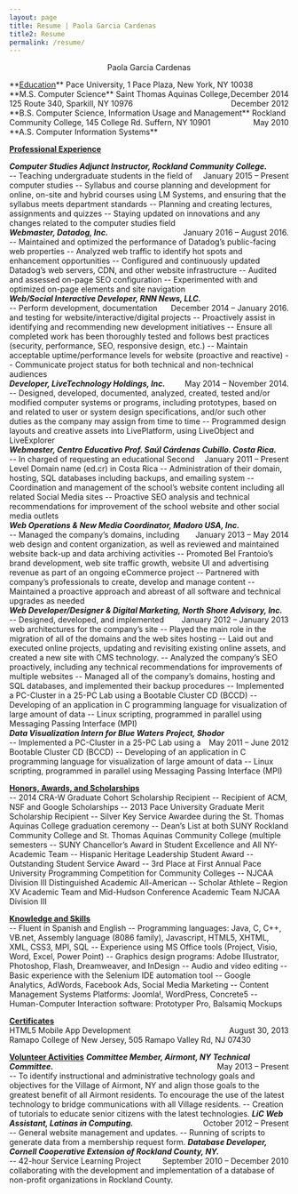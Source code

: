 ```yaml
---
layout: page
title: Resume | Paola Garcia Cardenas
title2: Resume
permalink: /resume/
---
```


<p style="text-align: center;">Paola Garcia Cardenas</p>
**<u>Education</u>**
Pace University, 1 Pace Plaza, New York, NY 10038 
<span style="float: right;">December 2014</span><br>
**M.S. Computer Science**
Saint Thomas Aquinas College, 125 Route 340, Sparkill, NY 10976 
<span style="float: right;">December 2012</span><br>
**B.S. Computer Science, Information Usage and Management**
Rockland Community College, 145 College Rd. Suffern, NY 10901 
<span style="float: right;">May 2010</span><br>
**A.S. Computer Information Systems**

**<u>Professional Experience</u>**<br>

_**Computer Studies Adjunct Instructor, Rockland Community College.**_
<span style="float: right;">January 2015 – Present</span><br>
-- Teaching undergraduate students in the field of computer studies
-- Syllabus and course planning and development for online, on-site and hybrid courses using LM Systems, and ensuring that the syllabus meets department standards
-- Planning and creating lectures, assignments and quizzes
-- Staying updated on innovations and any changes related to the computer studies field<br>
_**Webmaster, Datadog, Inc.**_
<span style="float: right;">January 2016 – August 2016.</span><br>
-- Maintained and optimized the performance of Datadog’s public-facing web properties
-- Analyzed web traffic to identify hot spots and enhancement opportunities
-- Configured and continuously updated Datadog’s web servers, CDN, and other website infrastructure
-- Audited and assessed on-page SEO configuration
-- Experimented with and optimized on-page elements and site navigation<br>
_**Web/Social Interactive Developer, RNN News, LLC.**_
<span style="float: right;">December 2014 – January 2016.</span><br>
-- Perform development, documentation and testing for website/interactive/digital projects
-- Proactively assist in identifying and recommending new development initiatives
-- Ensure all completed work has been thoroughly tested and follows best practices (security, performance, SEO, responsive design, etc.)
-- Maintain acceptable uptime/performance levels for website (proactive and reactive)
-- Communicate project status for both technical and non-technical audiences<br>
_**Developer, LiveTechnology Holdings, Inc.**_
<span style="float: right;">May 2014 – November 2014.</span><br>
-- Designed, developed, documented, analyzed, created, tested and/or modified computer systems or programs, including prototypes, based on and related to user or system design specifications, and/or such other duties as the company may assign from time to time
-- Programmed design layouts and creative assets into LivePlatform, using LiveObject and LiveExplorer<br>
_**Webmaster, 
Centro Educativo Prof. Saúl Cárdenas Cubillo. Costa Rica.**_
<span style="float: right;">January 2011 – Present</span><br>
-- In charged of requesting an educational Second Level Domain name (ed.cr) in Costa Rica
-- Administration of their domain, hosting, SQL databases including backups, and emailing system
-- Coordination and management of the school’s website content including all related Social Media sites
-- Proactive SEO analysis and technical recommendations for improvement of the school website and other social media outlets<br>
_**Web Operations &amp; New Media Coordinator, Madoro USA, Inc.**_ 
<span style="float: right;">January 2013 – May 2014</span><br>
-- Managed the company’s domains, including web design and content organization, as well as reviewed and maintained website back-up and data archiving activities
-- Promoted Bel Frantoio’s brand development, web site traffic growth, website UI and advertising revenue as part of an ongoing eCommerce project
-- Partnered with company’s professionals to create, develop and manage content
-- Maintained a proactive approach and abreast of all software and technical upgrades as needed<br>
_**Web Developer/Designer &amp; Digital Marketing, North Shore Advisory, Inc.**_
<span style="float: right;">January 2012 – January 2013</span><br>
-- Designed, developed, and implemented web architectures for the company’s site
-- Played the main role in the migration of all of the domains and the web sites hosting
-- Laid out and executed online projects, updating and revisiting existing online assets, and created a new site with CMS technology.
-- Analyzed the company’s SEO proactively, including any technical recommendations for improvements of multiple websites
-- Managed all of the company’s domains, hosting and SQL databases, and implemented their backup procedures
-- Implemented a PC-Cluster in a 25-PC Lab using a Bootable Cluster CD (BCCD)
-- Developing of an application in C programming language for visualization of large amount of data
-- Linux scripting, programmed in parallel using Messaging Passing Interface (MPI)<br>
_**Data Visualization Intern for Blue Waters Project, Shodor**_
<span style="float: right;">May 2011 – June 2012</span><br>
-- Implemented a PC-Cluster in a 25-PC Lab using a Bootable Cluster CD (BCCD)
-- Developing of an application in C programming language for visualization of large amount of data
-- Linux scripting, programmed in parallel using Messaging Passing Interface (MPI)<br>

**<u>Honors, Awards, and Scholarships</u>**<br>
-- 2014 CRA-W Graduate Cohort Scholarship Recipient
-- Recipient of ACM, NSF and Google Scholarships
-- 2013 Pace University Graduate Merit Scholarship Recipient
-- Silver Key Service Awardee during the St. Thomas Aquinas College graduation ceremony
-- Dean’s List at both SUNY Rockland Community College and St. Thomas Aquinas Community College (multiple semesters
-- SUNY Chancellor’s Award in Student Excellence and All NY-Academic Team
-- Hispanic Heritage Leadership Student Award
-- Outstanding Student Service Award
-- 3rd Place at First Annual Pace University Programming Competition for Community Colleges
-- NJCAA Division III Distinguished Academic All-American
-- Scholar Athlete – Region XV Academic Team and Mid-Hudson Conference Academic Team NJCAA Division III

**<u>Knowledge and Skills</u>**<br>
-- Fluent in Spanish and English
-- Programming languages: Java, C, C++, VB.net, Assembly language (8086 family), Javascript, HTML5, XHTML, XML, CSS3, MPI, SQL
-- Experience using MS Office tools (Project, Visio, Word, Excel, Power Point)
-- Graphics design programs: Adobe Illustrator, Photoshop, Flash, Dreamweaver, and InDesign
-- Audio and video editing
-- Basic experience with the Selenium IDE automation tool
-- Google Analytics, AdWords, Facebook Ads, Social Media Marketing
-- Content Management Systems Platforms: Joomla!, WordPress, Concrete5
-- Human-Computer Interaction software: Prototyper Pro, Balsamiq Mockups

**<u>Certificates</u>**<br>
HTML5 Mobile App Development
<span style="float: right;">August 30, 2013</span><br>
Ramapo College of New Jersey, 505 Ramapo Valley Rd, NJ 07430

**<u>Volunteer Activities</u>**
_**Committee Member, Airmont, NY Technical Committee.**_
<span style="float: right;">May 2013 – Present</span><br>
-- To identify instructional and administrative technology goals and objectives for the Village of Airmont, NY and align those goals to the greatest benefit of all Airmont residents. To encourage the use of the latest technology to bridge communications with all Village residents.
-- Creation of tutorials to educate senior citizens with the latest technologies.
_**LiC Web Assistant, Latinas in Computing.**_
<span style="float: right;">October 2012 – Present</span><br>
-- General website management and updates.
-- Running of scripts to generate data from a membership request form.
_**Database Developer, Cornell Cooperative Extension of Rockland County, NY.**_
<span style="float: right;">September 2010 – December 2010</span><br>
-- 42-hour Service Learning Project collaborating with the development and implementation of a database of non-profit organizations in Rockland County.